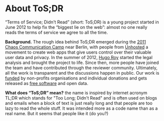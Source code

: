 # About ToS;DR

“Terms of Service; Didn't Read” (short: ToS;DR) is a young project started in June 2012 to help fix the “biggest lie on the web”: almost no one really reads the terms of service we agree to all the time.

**Background.** The rough idea behind ToS;DR emerged during the [2011 Chaos Communication Camp](http://events.ccc.de/camp/2011/wiki/ToS;DR) near Berlin, with people from [Unhosted](http://unhosted.org/) a movement to create web apps that give users control over their valuable user data and privacy. In the summer of 2012, [Hugo Roy](https://hroy.eu) started the legal analysis and brought the project to life. Since then, more people have joined the team and have contributed through the reviewer community. Ultimately, all the work is transparent and the discussions happen in public. Our work is [funded](/thanks) by non-profits organisations and individual donations and gets released as [free software](https://fsfe.org/freesoftware/) and open data.

**What does “ToS;DR” mean?** the name is inspired by internet acronym TL;DR which stands for "Too Long; Didn't Read" and is often used on blogs and emails when a block of text is just really long and that people are too lazy to read the whole stuff. It was intended more as a code name than as a real name. But it seems that people like it (do you?)
